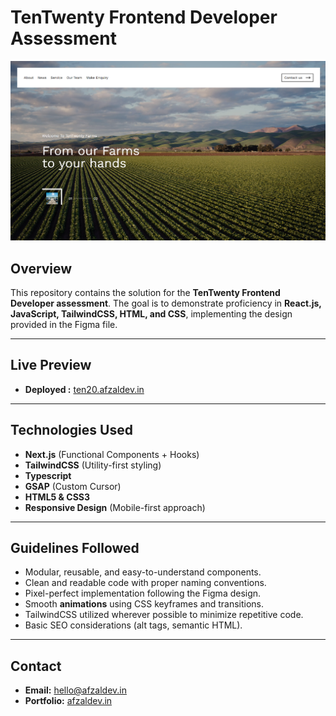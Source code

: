 # TenTwenty Frontend Developer Assessment
![Landing Page Screenshot](image.png)
## Overview
This repository contains the solution for the **TenTwenty Frontend Developer assessment**. The goal is to demonstrate proficiency in **React.js, JavaScript, TailwindCSS, HTML, and CSS**, implementing the design provided in the Figma file.

---

## Live Preview
- **Deployed :** [ten20.afzaldev.in](https://ten20.afzaldev.in)
---

## Technologies Used
- **Next.js** (Functional Components + Hooks)  
- **TailwindCSS** (Utility-first styling)  
- **Typescript**
- **GSAP**  (Custom Cursor)
- **HTML5 & CSS3**  
- **Responsive Design** (Mobile-first approach)  

---

## Guidelines Followed
- Modular, reusable, and easy-to-understand components.  
- Clean and readable code with proper naming conventions.  
- Pixel-perfect implementation following the Figma design.  
- Smooth **animations** using CSS keyframes and transitions.  
- TailwindCSS utilized wherever possible to minimize repetitive code.  
- Basic SEO considerations (alt tags, semantic HTML).  


---

## Contact
- **Email:** hello@afzaldev.in  
- **Portfolio:** [afzaldev.in](https://afzaldev.in)
